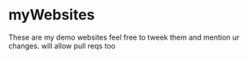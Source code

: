 # myWebsites
These are my  demo websites
feel free to tweek them and mention ur changes. will allow pull reqs too

